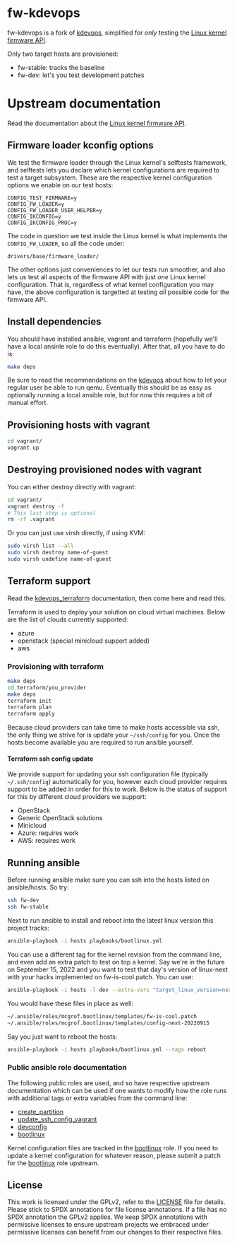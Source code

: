 # fw-kdevops

fw-kdevops is a fork of [kdevops](https://github.com/mcgrof/kdevops),
simplified for *only* testing the
[Linux kernel firmware API](https://www.kernel.org/doc/html/latest/driver-api/firmware/index.html).

Only two target hosts are provisioned:

  * fw-stable: tracks the baseline
  * fw-dev: let's you test development patches

# Upstream documentation

Read the documentation about the
[Linux kernel firmware API](https://www.kernel.org/doc/html/latest/driver-api/firmware/index.html).

## Firmware loader kconfig options

We test the firmware loader through the Linux kernel's selftests framework,
and selftests lets you declare which kernel configurations are required to
test a target subsystem. These are the respective kernel configuration options
we enable on our test hosts:

```
CONFIG_TEST_FIRMWARE=y
CONFIG_FW_LOADER=y
CONFIG_FW_LOADER_USER_HELPER=y
CONFIG_IKCONFIG=y
CONFIG_IKCONFIG_PROC=y
```

The code in question we test inside the Linux kernel is what implements
the `CONFIG_FW_LOADER`, so all the code under:

``` 
drivers/base/firmware_loader/
```

The other options just conveniences to let our tests run smoother, and
also lets us test all aspects of the firmware API with just *one*
Linux kernel configuration. That is, regardless of what kernel
configuration you may have, the above configuration is targetted
at testing *all* possible code for the firmware API.

## Install dependencies

You should have installed ansible, vagrant and terraform (hopefully we'll have
a local ansinle role to do this eventually). After that, all you have to do is:

```bash
make deps
```

Be sure to read the recommendations on the
[kdevops](https://github.com/mcgrof/kdevops) about how to let your
regular user be able to run qemu. Eventually this should be as easy
as optionally running a local ansible role, but for now this requires
a bit of manual effort.

## Provisioning hosts with vagrant

```bash
cd vagrant/
vagrant up
```

## Destroying provisioned nodes with vagrant

You can either destroy directly with vagrant:

```bash
cd vagrant/
vagrant destroy -f
# This last step is optional
rm -rf .vagrant
```

Or you can just use virsh directly, if using KVM:

```bash
sudo virsh list --all
sudo virsh destroy name-of-guest
sudo virsh undefine name-of-guest
```

## Terraform support

Read the [kdevops_terraform](https://github.com/mcgrof/kdevops_terraform)
documentation, then come here and read this.

Terraform is used to deploy your solution on cloud virtual machines. Below are
the list of clouds currently supported:

  * azure
  * openstack (special minicloud support added)
  * aws

### Provisioning with terraform

```bash
make deps
cd terraform/you_provider
make deps
terraform init
terraform plan
terraform apply
```

Because cloud providers can take time to make hosts accessible via ssh, the
only thing we strive for is update your `~/ssh/config` for you. Once the
hosts become available you are required to run ansible yourself.

#### Terraform ssh config update

We provide support for updating your ssh configuration file (typically
`~/.ssh/config`) automatically for you, however each cloud provider requires
support to be added in order for this to work. Below is the status of support
for this by different cloud providers we support:

  * OpenStack
   * Generic OpenStack solutions
   * Minicloud
  * Azure: requires work
  * AWS: requires work

## Running ansible

Before running ansible make sure you can ssh into the hosts listed on
ansible/hosts. So try:


```bash
ssh fw-dev
ssh fw-stable
```

Next to run ansible to install and reboot into the latest linux version this
project tracks:

```bash
ansible-playbook -i hosts playbooks/bootlinux.yml
```

You can use a different tag for the kernel revision from the command line, and
even add an extra patch to test on top a kernel. Say we're in the future on
September 15, 2022 and you want to test that day's version of linux-next with
your hacks implemented on fw-is-cool.patch. You can use:

```bash
ansible-playbook -i hosts -l dev --extra-vars "target_linux_version=next-20220915 target_linux_extra_patch=fw-is-cool.patch" bootlinux.yml
```

You would have these files in place as well:

```bash
~/.ansible/roles/mcgrof.bootlinux/templates/fw-is-cool.patch
~/.ansible/roles/mcgrof.bootlinux/templates/config-next-20220915
```

Say you just want to reboot the hosts:

```bash
ansible-playbook -i hosts playbooks/bootlinux.yml --tags reboot
```

### Public ansible role documentation

The following public roles are used, and so have respective upstream
documentation which can be used if one wants to modify how the role
runs with additional tags or extra variables from the command line:

  * [create_partition](https://github.com/mcgrof/create_partition)
  * [update_ssh_config_vagrant](https://github.com/mcgrof/update_ssh_config_vagrant)
  * [devconfig](https://github.com/mcgrof/devconfig)
  * [bootlinux](https://github.com/mcgrof/bootlinux)

Kernel configuration files are tracked in the [bootlinux](https://github.com/mcgrof/bootlinux)
role. If you need to update a kernel configuration for whatever reason, please
submit a patch for the [bootlinux](https://github.com/mcgrof/bootlinux)
role upstream.

License
-------

This work is licensed under the GPLv2, refer to the [LICENSE](./LICENSE) file
for details. Please stick to SPDX annotations for file license annotations.
If a file has no SPDX annotation the GPLv2 applies. We keep SPDX annotations
with permissive licenses to ensure upstream projects we embraced under
permissive licenses can benefit from our changes to their respective files.
